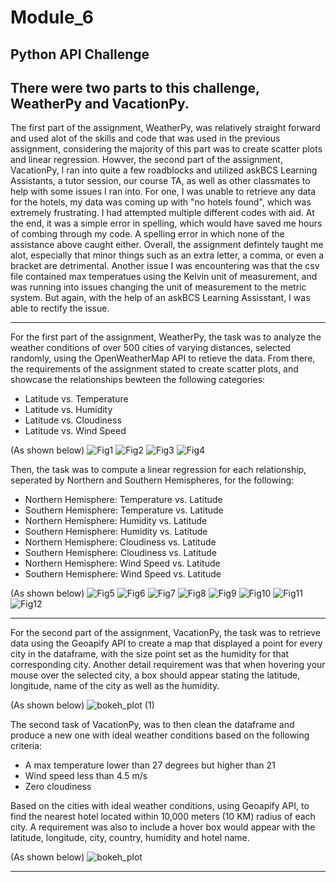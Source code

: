 # Module_6
Python API Challenge 
--------------------------------------------------------
There were two parts to this challenge, WeatherPy and VacationPy.
---------------------------------------------------------

The first part of the assignment, WeatherPy, was relatively straight forward and used alot of the skills and code that was used in the previous assignment, considering the majority of this part was to create scatter plots and linear regression.
Howver, the second part of the assignment, VacationPy, I ran into quite a few roadblocks and utilized askBCS Learning Assistants, a tutor session, our course TA, as well as other classmates to help with some issues I ran into. 
For one, I was unable to retrieve any data for the hotels, my data was coming up with "no hotels found", which was extremely frustrating. I had attempted multiple different codes with aid. At the end, it was a simple error in spelling, which would have saved me hours of combing through my code. A spelling error in which none of the assistance above caught either. Overall, the assignment defintely taught me alot, especially that minor things such as an extra letter, a comma, or even a bracket are detrimental. 
Another issue I was encountering was that the csv file contained max temperatues using the Kelvin unit of measurement, and was running into issues changing the unit of measurement to the metric system. But again, with the help of an askBCS Learning Assisstant, I was able to rectify the issue.

---------------------------------------------------------

For the first part of the assignment, WeatherPy, the task was to analyze the weather conditions of over 500 cities of varying distances, selected randomly, using the OpenWeatherMap API to retieve the data.
From there, the requirements of the assignment stated to create scatter plots, and showcase the relationships bewteen the following categories:

- Latitude vs. Temperature
- Latitude vs. Humidity
- Latitude vs. Cloudiness
- Latitude vs. Wind Speed

(As shown below)
![Fig1](https://github.com/bchaudang/Module_6/assets/130397259/cca7e13c-7e37-448d-bcf2-300b02c8f546)
![Fig2](https://github.com/bchaudang/Module_6/assets/130397259/4ed22c07-fa3e-4506-a936-8e014958aa7b)
![Fig3](https://github.com/bchaudang/Module_6/assets/130397259/e23f8dfb-dcac-445d-a078-643eaae51bdc)
![Fig4](https://github.com/bchaudang/Module_6/assets/130397259/0515b0a8-c6ed-4446-bde4-abb7a9c73159)

Then, the task was to compute a linear regression for each relationship, seperated by Northern and Southern Hemispheres, for the following:

- Northern Hemisphere: Temperature vs. Latitude
- Southern Hemisphere: Temperature vs. Latitude
- Northern Hemisphere: Humidity vs. Latitude
- Southern Hemisphere: Humidity vs. Latitude
- Northern Hemisphere: Cloudiness vs. Latitude
- Southern Hemisphere: Cloudiness vs. Latitude
- Northern Hemisphere: Wind Speed vs. Latitude
- Southern Hemisphere: Wind Speed vs. Latitude

(As shown below)
![Fig5](https://github.com/bchaudang/Module_6/assets/130397259/a66d8441-470d-4939-9c2c-0c5562dd2498)
![Fig6](https://github.com/bchaudang/Module_6/assets/130397259/356ded2a-9253-49f6-a10e-bc7eab89f402)
![Fig7](https://github.com/bchaudang/Module_6/assets/130397259/7c2306ae-5158-4168-a478-87137b042eb6)
![Fig8](https://github.com/bchaudang/Module_6/assets/130397259/28cb4001-8a91-419e-ad1d-9cfad7c6c614)
![Fig9](https://github.com/bchaudang/Module_6/assets/130397259/6b2a6245-eae3-42a6-b4fb-ee5815ba61d8)
![Fig10](https://github.com/bchaudang/Module_6/assets/130397259/cbf5a224-c615-45f2-baf9-e8af01127f45)
![Fig11](https://github.com/bchaudang/Module_6/assets/130397259/993888ee-e078-41f0-be9b-011a10cc2776)
![Fig12](https://github.com/bchaudang/Module_6/assets/130397259/fd5f1c31-ad5c-438d-bb62-06229c93a13d)

---------------------------------------------------------

For the second part of the assignment, VacationPy, the task was to retrieve data using the Geoapify API to create a map that displayed a point for every city in the dataframe, with the size point set as the humidity for that corresponding city. Another detail requirement was that when hovering your mouse over the selected city, a box should appear stating the latitude, longitude, name of the city as well as the humidity.

(As shown below)
![bokeh_plot (1)](https://github.com/bchaudang/Module_6/assets/130397259/5243cb91-f5f1-4afe-b7a2-37e1eab569a6)

The second task of VacationPy, was to then clean the dataframe and produce a new one with ideal weather conditions based on the following criteria:
- A max temperature lower than 27 degrees but higher than 21
- Wind speed less than 4.5 m/s
- Zero cloudiness

Based on the cities with ideal weather conditions, using Geoapify API, to find the nearest hotel located within 10,000 meters (10 KM) radius of each city. A requirement was also to include a hover box would appear with the latitude, longitude, city, country, humidity and hotel name.

(As shown below)
![bokeh_plot](https://github.com/bchaudang/Module_6/assets/130397259/831d267e-0e00-43d5-9eba-88abd314c56b)

---------------------------------------------------------


